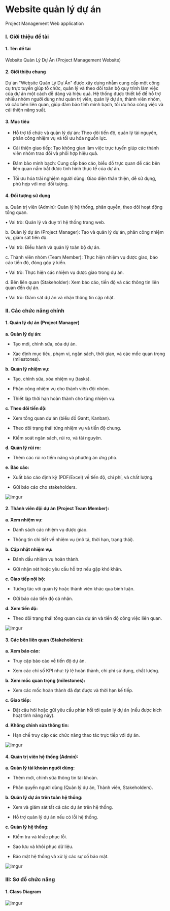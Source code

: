# Website quản lý dự án
Project Management Web application

### I.	Giới thiệu đề tài

#### 1.	Tên đề tài

Website Quản Lý Dự Án (Project Management Website)

#### 2.	Giới thiệu chung

Dự án "Website Quản Lý Dự Án" được xây dựng nhằm cung cấp một công cụ trực tuyến giúp tổ chức, quản lý và theo dõi toàn bộ quy trình làm việc của dự án một cách dễ dàng và hiệu quả. Hệ thống được thiết kế để hỗ trợ nhiều nhóm người dùng như quản trị viên, quản lý dự án, thành viên nhóm, và các bên liên quan, giúp đảm bảo tính minh bạch, tối ưu hóa công việc và cải thiện năng suất.

#### 3.	Mục tiêu

-	Hỗ trợ tổ chức và quản lý dự án: Theo dõi tiến độ, quản lý tài nguyên, phân công nhiệm vụ và tối ưu hóa nguồn lực.
  
-	Cải thiện giao tiếp: Tạo không gian làm việc trực tuyến giúp các thành viên nhóm trao đổi và phối hợp hiệu quả.
  
-	Đảm bảo minh bạch: Cung cấp báo cáo, biểu đồ trực quan để các bên liên quan nắm bắt được tình hình thực tế của dự án.
  
-	Tối ưu hóa trải nghiệm người dùng: Giao diện thân thiện, dễ sử dụng, phù hợp với mọi đối tượng.
  
#### 4.	Đối tượng sử dụng

a.	Quản trị viên (Admin): Quản lý hệ thống, phân quyền, theo dõi hoạt động tổng quan.

•	Vai trò: Quản lý và duy trì hệ thống trang web.

b.	Quản lý dự án (Project Manager): Tạo và quản lý dự án, phân công nhiệm vụ, giám sát tiến độ.

•	Vai trò: Điều hành và quản lý toàn bộ dự án.

c.	Thành viên nhóm (Team Member): Thực hiện nhiệm vụ được giao, báo cáo tiến độ, đóng góp ý kiến.

•	Vai trò: Thực hiện các nhiệm vụ được giao trong dự án.

d.	Bên liên quan (Stakeholder): Xem báo cáo, tiến độ và các thông tin liên quan đến dự án.

•	Vai trò: Giám sát dự án và nhận thông tin cập nhật.

### II.	Các chức năng chính

#### 1.	Quản lý dự án (Project Manager)

**a.	Quản lý dự án:**

-	Tạo mới, chỉnh sửa, xóa dự án.
  
-	Xác định mục tiêu, phạm vi, ngân sách, thời gian, và các mốc quan trọng (milestones).
  
**b.	Quản lý nhiệm vụ:**

-	Tạo, chỉnh sửa, xóa nhiệm vụ (tasks).

-	Phân công nhiệm vụ cho thành viên đội nhóm.
  
-	Thiết lập thời hạn hoàn thành cho từng nhiệm vụ.
  
**c.	Theo dõi tiến độ:**

-	Xem tổng quan dự án (biểu đồ Gantt, Kanban).
  
-	Theo dõi trạng thái từng nhiệm vụ và tiến độ chung.
  
-	Kiểm soát ngân sách, rủi ro, và tài nguyên.
  
**d.	Quản lý rủi ro:**

-	Thêm các rủi ro tiềm năng và phương án ứng phó.
  
**e.	Báo cáo:**

-	Xuất báo cáo định kỳ (PDF/Excel) về tiến độ, chi phí, và chất lượng.
  
-	Gửi báo cáo cho stakeholders.

![Imgur](https://imgur.com/27WmW05.png)
  
#### 2.	Thành viên đội dự án (Project Team Member):

**a.	Xem nhiệm vụ:**

-	Danh sách các nhiệm vụ được giao.
  
-	Thông tin chi tiết về nhiệm vụ (mô tả, thời hạn, trạng thái).
  
**b.	Cập nhật nhiệm vụ:**

-	Đánh dấu nhiệm vụ hoàn thành.
  
-	Gửi nhận xét hoặc yêu cầu hỗ trợ nếu gặp khó khăn.
  
**c.	Giao tiếp nội bộ:**

-	Tương tác với quản lý hoặc thành viên khác qua bình luận.
  
-	Gửi báo cáo tiến độ cá nhân.
  
**d.	Xem tiến độ:**

-	Theo dõi trạng thái tổng quan của dự án và tiến độ công việc liên quan.

![Imgur](https://imgur.com/5FPpfCN.png)
  
#### 3.	Các bên liên quan (Stakeholders):

**a.	Xem báo cáo:**

-	Truy cập báo cáo về tiến độ dự án.
  
-	Xem các chỉ số KPI như: tỷ lệ hoàn thành, chi phí sử dụng, chất lượng.
  
**b.	Xem mốc quan trọng (milestones):**

-	Xem các mốc hoàn thành đã đạt được và thời hạn kế tiếp.
  
**c.	Giao tiếp:**

-	Đặt câu hỏi hoặc gửi yêu cầu phản hồi tới quản lý dự án (nếu được kích hoạt tính năng này).
  
**d.	Không chỉnh sửa thông tin:**

-	Hạn chế truy cập các chức năng thao tác trực tiếp với dự án.

![Imgur](https://imgur.com/FiemHcp.png)
  
#### 4.	Quản trị viên hệ thống (Admin):

**a.	Quản lý tài khoản người dùng:**

-	Thêm mới, chỉnh sửa thông tin tài khoản.
  
-	Phân quyền người dùng (Quản lý dự án, Thành viên, Stakeholders).
  
**b.	Quản lý dự án trên toàn hệ thống:**

-	Xem và giám sát tất cả các dự án trên hệ thống.
  
-	Hỗ trợ quản lý dự án nếu có lỗi hệ thống.
  
**c.	Quản lý hệ thống:**

-	Kiểm tra và khắc phục lỗi.
  
-	Sao lưu và khôi phục dữ liệu.
-	Bảo mật hệ thống và xử lý các sự cố bảo mật.

![Imgur](https://imgur.com/nseRyI7.png)

### III: Sơ đồ chức năng

#### 1. Class Diagram

![Imgur](https://imgur.com/7vq2cke.png)
